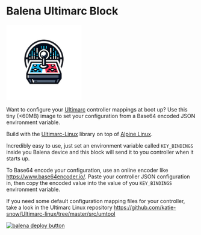 # Balena Ultimarc Block

![Balena Ultimarc Block](./logo-sm.png)

Want to configure your [Ultimarc](https://www.ultimarc.com/) controller mappings at boot up?
Use this tiny (<60MB) image to set your configuration from a Base64 encoded JSON environment variable.

Build with the [Ultimarc-Linux](https://github.com/katie-snow/Ultimarc-linux) library on top of 
[Alpine Linux](https://www.alpinelinux.org/).

Incredibly easy to use, just set an environment variable called `KEY_BINDINGS` inside you Balena device and this
block will send it to you controller when it starts up.

To Base64 encode your configuration, use an online encoder like https://www.base64encoder.io/.  Paste your controller
JSON configuration in, then copy the encoded value into the value of you `KEY_BINDINGS` environment variable.  

If you need some default configuration mapping files for your controller, take a look in the Ultimarc Linux 
repository https://github.com/katie-snow/Ultimarc-linux/tree/master/src/umtool

[![balena deploy button](https://www.balena.io/deploy.svg)](https://dashboard.balena-cloud.com/deploy?repoUrl=https://github.com/chrishemmings/balena-ultimarc-block)